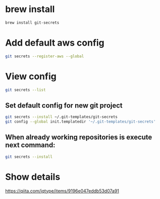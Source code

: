 # brew install

```sh
brew install git-secrets
```

# Add default aws config

```sh
git secrets --register-aws --global
```

# View config

```sh
git secrets --list
```

## Set default config for new git project

```sh
git secrets --install ~/.git-templates/git-secrets
git config --global init.templatedir '~/.git-templates/git-secrets'
```

## When already working repositories is execute next command:  

```sh
git secrets --install
```

# Show details
https://qiita.com/jqtype/items/9196e047eddb53d07a91
